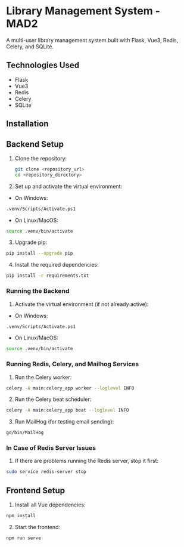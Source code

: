# Library Management System - MAD2

A multi-user library management system built with Flask, Vue3, Redis, Celery, and SQLite.

## Technologies Used
- Flask
- Vue3
- Redis
- Celery
- SQLite

## Installation

## Backend Setup

1. Clone the repository:
   ```bash
   git clone <repository_url>
   cd <repository_directory>
   
2. Set up and activate the virtual environment:

- On Windows:
```bash
.venv/Scripts/Activate.ps1
```
- On Linux/MacOS:
```bash
source .venv/bin/activate
```
3. Upgrade pip:
```bash
pip install --upgrade pip
```

4. Install the required dependencies:
```bash
pip install -r requirements.txt
```

### Running the Backend

1. Activate the virtual environment (if not already active):

- On Windows:
```bash
.venv/Scripts/Activate.ps1
```
- On Linux/MacOS:
```bash
source .venv/bin/activate
```

### Running Redis, Celery, and Mailhog Services

1. Run the Celery worker:
```bash
celery -A main:celery_app worker --loglevel INFO
```

2. Run the Celery beat scheduler:
```bash
celery -A main:celery_app beat --loglevel INFO
```

3. Run MailHog (for testing email sending):
```bash
go/bin/MailHog
```

### In Case of Redis Server Issues

1. If there are problems running the Redis server, stop it first:
```bash
sudo service redis-server stop
```

## Frontend Setup

1. Install all Vue dependencies:
```bash
npm install
```

2. Start the frontend:
```bash
npm run serve
```
